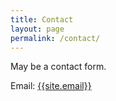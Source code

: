```yaml
---
title: Contact
layout: page
permalink: /contact/
---
```


May be a contact form.

Email: <a href="mailto:{{site.email}}">{{site.email}}</a>
